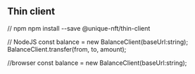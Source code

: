 ## Thin client

// npm
npm install --save @unique-nft/thin-client

// NodeJS
const balance = new BalanceClient(baseUrl:string);
BalanceClient.transfer(from, to, amount);

//browser
const balance = new BalanceClient(baseUrl:string);

